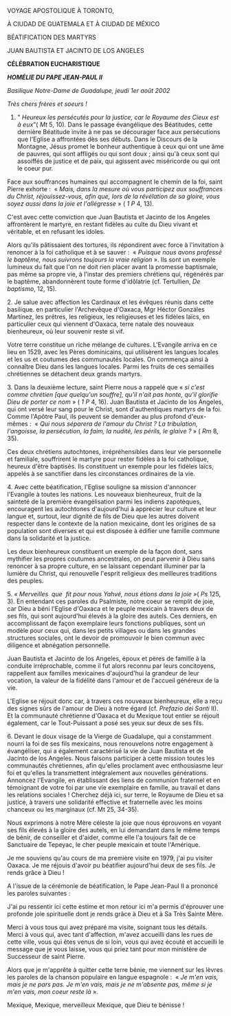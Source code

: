 VOYAGE APOSTOLIQUE À TORONTO,

À CIUDAD DE GUATEMALA ET À CIUDAD DE MÉXICO

BÉATIFICATION DES MARTYRS

JUAN BAUTISTA ET JACINTO DE LOS ANGELES

**CÉLÉBRATION EUCHARISTIQUE**

***HOMÉLIE DU PAPE JEAN-PAUL II***

*Basilique Notre-Dame de Guadalupe, jeudi 1er août 2002*

*Très chers frères et soeurs !*

1. " *Heureux les persécutés pour la justice, car le Royaume des Cieux est à eux*"( *Mt* 5, 10). Dans le passage évangélique des Béatitudes, cette dernière Béatitude invite à ne pas se décourager face aux persécutions que l'Eglise a affrontées dès ses débuts. Dans le Discours de la Montagne, Jésus promet le bonheur authentique à ceux qui ont une âme de pauvres, qui sont affligés ou qui sont doux ; ainsi qu'à ceux sont qui assoiffés de justice et de paix, qui agissent avec miséricorde ou qui ont le coeur pur.

Face aux souffrances humaines qui accompagnent le chemin de la foi, saint Pierre exhorte :  « *Mais, dans la mesure où vous participez aux souffrances du Christ, réjouissez-vous, afin que, lors de la révélation de sa gloire, vous soyez aussi dans la joie et l'allégresse* » ( *1 P* 4, 13).

C'est avec cette conviction que Juan Bautista et Jacinto de los Angeles affrontèrent le martyre, en restant fidèles au culte du Dieu vivant et véritable, et en refusant les idoles.

Alors qu'ils pâtissaient des tortures, ils répondirent avec force à l'invitation à renoncer à la foi catholique et à se sauver :  « *Puisque nous avons professé le baptême, nous suivrons toujours la vraie religion* ». Ils sont un exemple lumineux du fait que l'on ne doit rien placer avant la promesse baptismale, pas même sa propre vie, à l'instar des premiers chrétiens qui, régénérés par le baptême, abandonnèrent toute forme d'idôlatrie (cf. Tertullien, *De baptismo*, 12, 15).

2. Je salue avec affection les Cardinaux et les évêques réunis dans cette basilique. en particulier l'Archevêque d'Oaxaca, Mgr Héctor Gonzáles Martínez, les prêtres, les religieux, les religieuses et les fidèles laïcs, en particulier ceux qui viennent d'Oaxaca, terre natale des nouveaux bienheureux, où leur souvenir reste si vif.

Votre terre constitue un riche mélange de cultures. L'Evangile arriva en ce lieu en 1529, avec les Pères dominicains, qui utilisèrent les langues locales et les us et coutumes des communautés locales. On commença ainsi à connaître Dieu dans les langues locales. Parmi les fruits de ces semailles chrétiennes se détachent deux grands martyrs.

3. Dans la deuxième lecture, saint Pierre nous a rappelé que « *si c'est comme chrétien [que quelqu'un souffre], qu'il n'ait pas honte, qu'il glorifie Dieu de porter ce nom* » ( *1 P* 4, 16). Juan Bautista et Jacinto de los Angeles, qui ont versé leur sang pour le Christ, sont d'authentiques martyrs de la foi. Comme l'Apôtre Paul, ils peuvent se demander au plus profond d'eux-mêmes :  « *Qui nous séparera de l'amour du Christ ? La tribulation, l'angoisse, la persécution, la faim, la nudité, les périls, le glaive ?* » ( *Rm* 8, 35).

Ces deux chrétiens autochtones, irrépréhensibles dans leur vie personnelle et familiale, souffrirent le martyre pour rester fidèles à la foi catholique, heureux d'être baptisés. Ils constituent un exemple pour les fidèles laïcs, appelés à se sanctifier dans les circonstances ordinaires de la vie.

4. Avec cette béatification, l'Eglise souligne sa mission d'annoncer l'Evangile à toutes les nations. Les nouveaux bienheureux, fruit de la sainteté de la première évangélisation parmi les indiens zapotèques, encouragent les autochtones d'aujourd'hui à apprécier leur culture et leur langue et, surtout, leur dignité de fils de Dieu que les autres doivent respecter dans le contexte de la nation mexicaine, dont les origines de sa population sont diverses et qui est disposée à édifier une famille commune dans la solidarité et la justice.

Les deux bienheureux constituent un exemple de la façon dont, sans mythifier les propres coutumes ancestrales, on peut parvenir à Dieu sans renoncer à sa propre culture, en se laissant cependant illuminer par la lumière du Christ, qui renouvelle l'esprit religieux des meilleures traditions des peuples.

5. *« *Merveilles  que  fit pour nous Yahvé, nous étions dans la joie* »*( *Ps* 125, 3). En entendant ces paroles du Psalmiste, notre coeur se remplit de joie, car Dieu a béni l'Eglise d'Oaxaca et le peuple mexicain à travers deux de ses fils, qui sont aujourd'hui élevés à la gloire des autels. Ces derniers, en accomplissant de façon exemplaire leurs fonctions publiques, sont un modèle pour ceux qui, dans les petits villages ou dans les grandes structures sociales, ont le devoir de promouvoir le bien commun avec diligence et abnégation personnelle.

Juan Bautista et Jacinto de los Angeles, époux et pères de famille à la conduite irréprochable, comme il fut alors reconnu par leurs concitoyens, rappellent aux familles mexicaines d'aujourd'hui la grandeur de leur vocation, la valeur de la fidélité dans l'amour et de l'accueil généreux de la vie.

L'Eglise se réjouit donc car, à travers ces nouveaux bienheureux, elle a reçu des signes sûrs de l'amour de Dieu à notre égard (cf. *Prefazio dei Santi* II). Et la communauté chrétienne d'Oaxaca et du Mexique tout entier se réjouit également, car le Tout-Puissant a posé ses yeux sur deux de ses fils.

6. Devant le doux visage de la Vierge de Guadalupe, qui a constamment nourri la foi de ses fils mexicains, nous renouvelons notre engagement à évangéliser, qui a également caractérisé la vie de Juan Bautista et de Jacinto de los Angeles. Nous faisons participer à cette mission toutes les communautés chrétiennes, afin qu'elles proclament avec enthousiasme leur foi et qu'elles la transmettent intégralement aux nouvelles générations. Annoncez l'Evangile, en établissant des liens de communion fraternel et en témoignant de votre foi par une vie exemplaire en famille, au travail et dans les relations sociales ! Cherchez déjà ici, sur terre, le Royaume de Dieu et sa justice, à travers une solidarité effective et fraternelle avec les moins chanceux ou les marginaux (cf. Mt 25, 34-35).

Nous exprimons à notre Mère céleste la joie que nous éprouvons en voyant ses fils élevés à la gloire des autels, en lui demandant dans le même temps de bénir, de conseiller et d'aider, comme elle l'a toujours fait de ce Sanctuaire de Tepeyac, le cher peuple mexicain et toute l'Amérique.

Je me souviens qu'au cours de ma première visite en 1979, j'ai pu visiter Oaxaca. Je me réjouis d'avoir pu béatifier aujourd'hui deux de ses fils. Je rends grâce à Dieu !

A l'issue de la cérémonie de béatification, le Pape Jean-Paul II a prononcé les paroles suivantes :

J'ai pu ressentir ici cette estime et mon retour ici m'a permis d'éprouver une profonde joie spirituelle dont je rends grâce à Dieu et à Sa Très Sainte Mère.

Merci à vous tous qui avez préparé ma visite, soignant tous les détails. Merci à vous qui, avec tant d'affection, m'avez accueilli dans les rues de cette ville, vous qui êtes venus de si loin, vous qui avez écouté et accueilli le message que je vous laisse, vous qui priez tant pour mon ministère de Successeur de saint Pierre.

Alors que je m'apprête à quitter cette terre bénie, me viennent sur les lèvres les paroles de la chanson populaire en langue espagnole :  « *Je m'en vais, mais je ne pars pas. Je m'en vais, mais je ne m'absente pas, même si je m'en vais, mon coeur reste là* ».

Mexique, Mexique, merveilleux Mexique, que Dieu te bénisse !